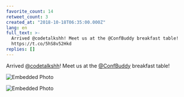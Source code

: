 ```yaml
---
favorite_count: 14
retweet_count: 3
created_at: "2018-10-18T06:35:00.000Z"
lang: en
full_text: >-
  Arrived @codetalkshh! Meet us at the @ConfBuddy breakfast table!
  https://t.co/5hS8v52Hkd
replies: []
---
```


Arrived [@codetalkshh](https://twitter.com/codetalkshh)! Meet us at the
[@ConfBuddy](https://twitter.com/ConfBuddy) breakfast table!

<div class="gallery gallery-2">

![Embedded Photo](https://twitter-media-coderbyheart.s3.eu-north-1.amazonaws.com/1052810257687334912-DpxVUFQW4AA7Ws_.jpg)

![Embedded Photo](https://twitter-media-coderbyheart.s3.eu-north-1.amazonaws.com/1052810257687334912-DpxVVvyXoAAjdGd.jpg)

</div>
